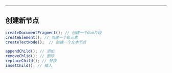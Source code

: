 
---
## 创建新节点
```js
createDocumentFragment(); // 创建一个dom片段
createElement(); // 创建一个新元素
createTextNode();  // 创建一个文本节点
```
```js
appendChild(); // 添加
removeChlid(); // 删除
replaceChild(); // 替换
insetChild(); // 插入 
```